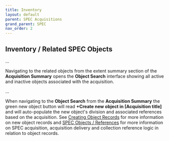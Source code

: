 ```yaml
---
title: Inventory
layout: default
parent: SPEC Acquisitions
grand_parent: SPEC
nav_order: 2
---
```


## Inventory / Related SPEC Objects
...

Navigating to the related objects from the extent summary section of the **Acquisition Summary** opens the **Object Search** interface showing all active and inactive objects associated with the acquisition.  

...

When navigating to the **Object Search** from the **Acquisition Summary** the green new object button will read **+Create new object in [Acquisition title]** and will auto-populate the new object's division and associated references based on the acquisition. See [Creating Object Records](https://nypl.github.io/pres-docs/spec/specObjects.html#creating-object-records) for more information on new object records and [SPEC Objects / References](https://nypl.github.io/pres-docs/spec/specObjectsReferences.html) for more information on SPEC acquisition, acquisition delivery and collection reference logic in relation to object records.